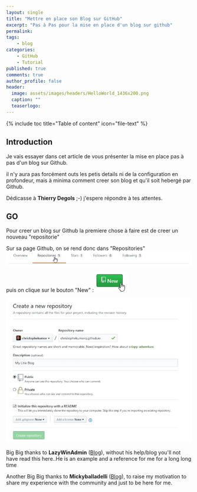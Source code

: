 ```yaml
---
layout: single
title: "Mettre en place son Blog sur GitHub"
excerpt: "Pas à Pas pour la mise en place d'un blog sur github"
permalink:
tags:
    - blog
categories:
    - GitHub
    - Tutorial
published: true
comments: true
author_profile: false
header:
  image: assets/images/headers/HelloWorld_1436x200.png
  caption: ""
  teaserlogo: 
---
```

{% include toc title="Table of content" icon="file-text" %}

## Introduction

Je vais essayer dans cet article de vous présenter la mise en place pas à pas d'un blog sur Github.

il n'y aura pas forcément outs les petis details ni de la configuration en profondeur, mais à minima comment creer son blog et qu'il soit hebergé par Github.

Dédicasse à <b>Thierry Degols</b> ;-) j'espere répondre à tes attentes. 

## GO

Pour creer un blog sur Github la premiere chose à faire est de creer un nouveau "repositorie"

Sur sa page Github, on se rend donc dans "Repositories" 
![image-center](assets/images/articles/2017-04-28-GitHubBlogInstall/Step0a.jpg)


puis on clique sur le bouton "New" : 
![image-center](assets/images/articles/2017-04-28-GitHubBlogInstall/Step0b.jpg)

![image-center](assets/images/articles/2017-04-28-GitHubBlogInstall/Step1.jpg)

<table>
<p>
Big Big thanks to <b>LazyWinAdmin</b>  (<a href="https://lazywinadmin.github.io/">Blog</a>), without his help/blog you'll not have read this here..He is an example and a reference for me for a long long time</td>
</p>
<p>
Another Big Big thanks to <b>Mickyballadelli</b>  (<a href="https://balladelli.com/author/micky/">Blog</a>), to raise my motivation to share my experience with the community and just to be here for me.</td>
</p>
</table>